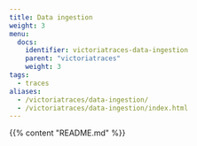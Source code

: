 ```yaml
---
title: Data ingestion
weight: 3
menu:
  docs:
    identifier: victoriatraces-data-ingestion
    parent: "victoriatraces"
    weight: 3
tags:
  - traces
aliases:
  - /victoriatraces/data-ingestion/
  - /victoriatraces/data-ingestion/index.html
---
```

{{% content "README.md" %}}
